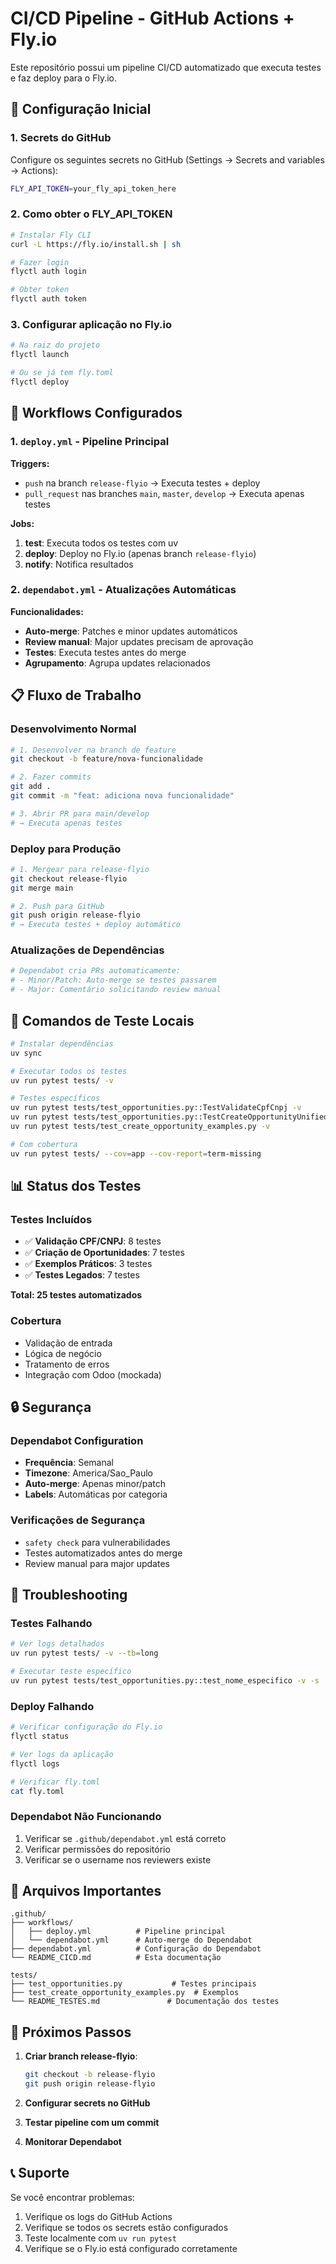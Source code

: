 # CI/CD Pipeline - GitHub Actions + Fly.io

Este repositório possui um pipeline CI/CD automatizado que executa testes e faz deploy para o Fly.io.

## 🔧 Configuração Inicial

### 1. Secrets do GitHub

Configure os seguintes secrets no GitHub (Settings → Secrets and variables → Actions):

```bash
FLY_API_TOKEN=your_fly_api_token_here
```

### 2. Como obter o FLY_API_TOKEN

```bash
# Instalar Fly CLI
curl -L https://fly.io/install.sh | sh

# Fazer login
flyctl auth login

# Obter token
flyctl auth token
```

### 3. Configurar aplicação no Fly.io

```bash
# Na raiz do projeto
flyctl launch

# Ou se já tem fly.toml
flyctl deploy
```

## 🚀 Workflows Configurados

### 1. `deploy.yml` - Pipeline Principal

**Triggers:**
- `push` na branch `release-flyio` → Executa testes + deploy
- `pull_request` nas branches `main`, `master`, `develop` → Executa apenas testes

**Jobs:**
1. **test**: Executa todos os testes com uv
2. **deploy**: Deploy no Fly.io (apenas branch `release-flyio`)
3. **notify**: Notifica resultados

### 2. `dependabot.yml` - Atualizações Automáticas

**Funcionalidades:**
- **Auto-merge**: Patches e minor updates automáticos
- **Review manual**: Major updates precisam de aprovação
- **Testes**: Executa testes antes do merge
- **Agrupamento**: Agrupa updates relacionados

## 📋 Fluxo de Trabalho

### Desenvolvimento Normal
```bash
# 1. Desenvolver na branch de feature
git checkout -b feature/nova-funcionalidade

# 2. Fazer commits
git add .
git commit -m "feat: adiciona nova funcionalidade"

# 3. Abrir PR para main/develop
# → Executa apenas testes
```

### Deploy para Produção
```bash
# 1. Mergear para release-flyio
git checkout release-flyio
git merge main

# 2. Push para GitHub
git push origin release-flyio
# → Executa testes + deploy automático
```

### Atualizações de Dependências
```bash
# Dependabot cria PRs automaticamente:
# - Minor/Patch: Auto-merge se testes passarem
# - Major: Comentário solicitando review manual
```

## 🧪 Comandos de Teste Locais

```bash
# Instalar dependências
uv sync

# Executar todos os testes
uv run pytest tests/ -v

# Testes específicos
uv run pytest tests/test_opportunities.py::TestValidateCpfCnpj -v
uv run pytest tests/test_opportunities.py::TestCreateOpportunityUnified -v
uv run pytest tests/test_create_opportunity_examples.py -v

# Com cobertura
uv run pytest tests/ --cov=app --cov-report=term-missing
```

## 📊 Status dos Testes

### Testes Incluídos
- ✅ **Validação CPF/CNPJ**: 8 testes
- ✅ **Criação de Oportunidades**: 7 testes  
- ✅ **Exemplos Práticos**: 3 testes
- ✅ **Testes Legados**: 7 testes

**Total: 25 testes automatizados**

### Cobertura
- Validação de entrada
- Lógica de negócio
- Tratamento de erros
- Integração com Odoo (mockada)

## 🔒 Segurança

### Dependabot Configuration
- **Frequência**: Semanal
- **Timezone**: America/Sao_Paulo
- **Auto-merge**: Apenas minor/patch
- **Labels**: Automáticas por categoria

### Verificações de Segurança
- `safety check` para vulnerabilidades
- Testes automatizados antes do merge
- Review manual para major updates

## 🚨 Troubleshooting

### Testes Falhando
```bash
# Ver logs detalhados
uv run pytest tests/ -v --tb=long

# Executar teste específico
uv run pytest tests/test_opportunities.py::test_nome_especifico -v -s
```

### Deploy Falhando
```bash
# Verificar configuração do Fly.io
flyctl status

# Ver logs da aplicação
flyctl logs

# Verificar fly.toml
cat fly.toml
```

### Dependabot Não Funcionando
1. Verificar se `.github/dependabot.yml` está correto
2. Verificar permissões do repositório
3. Verificar se o username nos reviewers existe

## 📝 Arquivos Importantes

```
.github/
├── workflows/
│   ├── deploy.yml          # Pipeline principal
│   └── dependabot.yml      # Auto-merge do Dependabot
├── dependabot.yml          # Configuração do Dependabot
└── README_CICD.md          # Esta documentação

tests/
├── test_opportunities.py           # Testes principais
├── test_create_opportunity_examples.py  # Exemplos
└── README_TESTES.md               # Documentação dos testes
```

## 🎯 Próximos Passos

1. **Criar branch release-flyio**:
   ```bash
   git checkout -b release-flyio
   git push origin release-flyio
   ```

2. **Configurar secrets no GitHub**
3. **Testar pipeline com um commit**
4. **Monitorar Dependabot**

## 📞 Suporte

Se você encontrar problemas:
1. Verifique os logs do GitHub Actions
2. Verifique se todos os secrets estão configurados
3. Teste localmente com `uv run pytest`
4. Verifique se o Fly.io está configurado corretamente